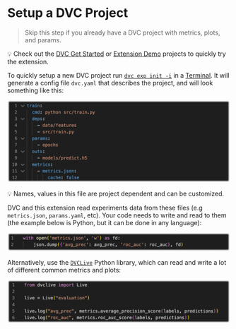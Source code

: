# Setup a DVC Project

> Skip this step if you already have a DVC project with metrics, plots, and
> params.

💡 Check out the
[DVC Get Started](https://github.com/iterative/example-get-started) or
[Extension Demo](https://github.com/iterative/vscode-dvc/tree/main/vscode-dvc-demo)
projects to quickly try the extension.

To quickly setup a new DVC project run
[`dvc exp init -i`](https://dvc.org/doc/command-reference/exp/init#example-interactive-mode)
in a [Terminal](command:workbench.action.terminal.new). It will generate a
config file `dvc.yaml` that describes the project, and will look something like
this:

<p align="center">
  <img src="images/setup-project-dvc-yaml-example.png" alt="dvc.yaml example" />
</p>

💡 Names, values in this file are project dependent and can be customized.

DVC and this extension read experiments data from these files (e.g
`metrics.json`, `params.yaml`, etc). Your code needs to write and read to them
(the example below is Python, but it can be done in any language):

<p align="center">
  <img src="images/setup-project-dump-metrics.png"
       alt="Dump JSON metrics file" />
</p>

Alternatively, use the [`DVCLive`](https://dvc.org/doc/dvclive) Python library,
which can read and write a lot of different common metrics and plots:

<p align="center">
  <img src="images/setup-project-dvclive-metrics.png"
       alt="DVCLive: dump metrics" />
</p>
